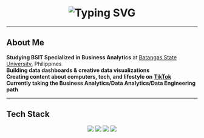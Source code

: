 <!-- Animated Heading -->
<h1 align="center">
  <img src="https://readme-typing-svg.herokuapp.com?font=Courier+New&weight=700&size=26&pause=1500&color=00BFFF&center=true&vCenter=true&width=800&lines=Hi%2C+I'm+Jerome+Mendoza!;A+Tech+Enthusiast;Passionate+about+Businesses+%26+Analytics" alt="Typing SVG"/>
</h1>





---

##  About Me

 **Studying BSIT Specialized in Business Analytics**  at [Batangas State University](https://batstate-u.edu.ph), Philippines  
 **Building data dashboards & creative data visualizations** </br>
 **Creating content about computers, tech, and lifestyle on** [**TikTok**](https://www.tiktok.com/@curvs_crypt)  
 **Currently taking the Business Analytics/Data Analytics/Data Engineering path**

---

##  Tech Stack

<p align="center">
  <img src="https://img.shields.io/badge/Microsoft%20Excel-217346?style=for-the-badge&logo=microsoft-excel&logoColor=white" />
  <img src="https://img.shields.io/badge/MySQL-4479A1?style=for-the-badge&logo=mysql&logoColor=white" />
  <img src="https://img.shields.io/badge/Python-3670A0?style=for-the-badge&logo=python&logoColor=ffdd54" />
  <img src="https://img.shields.io/badge/Power%20BI-F2C811?style=for-the-badge&logo=powerbi&logoColor=black" />
</p>


